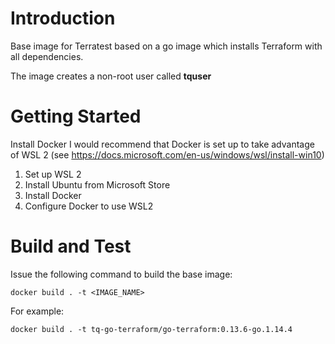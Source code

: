# Introduction 
Base image for Terratest based on a go image which installs Terraform with all dependencies.

The image creates a non-root user called **tquser**


# Getting Started
Install Docker I would recommend that Docker is set up to take advantage of WSL 2 (see https://docs.microsoft.com/en-us/windows/wsl/install-win10)
1.	Set up WSL 2
2.	Install Ubuntu from Microsoft Store
3.	Install Docker
4.	Configure Docker to use WSL2

# Build and Test
Issue the following command to build the base image:
```
docker build . -t <IMAGE_NAME>
```

For example:
```
docker build . -t tq-go-terraform/go-terraform:0.13.6-go.1.14.4 
```
